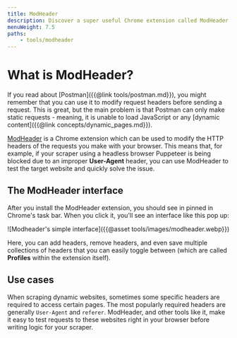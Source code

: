 ```yaml
---
title: ModHeader
description: Discover a super useful Chrome extension called ModHeader, which allows you to modify your browser's HTTP request headers.
menuWeight: 7.5
paths:
    - tools/modheader
---
```


# [](#what-is-modheader) What is ModHeader?

If you read about [Postman]({{@link tools/postman.md}}), you might remember that you can use it to modify request headers before sending a request. This is great, but the main problem is that Postman can only make static requests - meaning, it is unable to load JavaScript or any [dynamic content]({{@link concepts/dynamic_pages.md}}).

[ModHeader](https://chrome.google.com/webstore/detail/modheader/idgpnmonknjnojddfkpgkljpfnnfcklj?hl=en) is a Chrome extension which can be used to modify the HTTP headers of the requests you make with your browser. This means that, for example, if your scraper using a headless browser Puppeteer is being blocked due to an improper **User-Agent** header, you can use ModHeader to test the target website and quickly solve the issue.

## [](#interface) The ModHeader interface

After you install the ModHeader extension, you should see in pinned in Chrome's task bar. When you click it, you'll see an interface like this pop up:

![Modheader's simple interface]({{@asset tools/images/modheader.webp}})

Here, you can add headers, remove headers, and even save multiple collections of headers that you can easily toggle between (which are called **Profiles** within the extension itself).

## [](#use-cases) Use cases

When scraping dynamic websites, sometimes some specific headers are required to access certain pages. The most popularly required headers are generally `User-Agent` and `referer`. ModHeader, and other tools like it, make it easy to test requests to these websites right in your browser before writing logic for your scraper.
